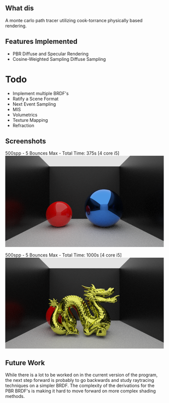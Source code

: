 ## What dis

A monte carlo path tracer utilizing cook-torrance physically based rendering.

## Features Implemented

- PBR Diffuse and Specular Rendering
- Cosine-Weighted Sampling Diffuse Sampling

# Todo

- Implement multiple BRDF's
- Ratify a Scene Format
- Next Event Sampling
- MIS
- Volumetrics
- Texture Mapping
- Refraction

## Screenshots

500spp - 5 Bounces Max - Total Time: 375s [4 core i5]  
![Reflective Spheres](examples/ReflectiveSpheres.png)

500spp - 5 Bounces Max - Total Time: 1000s [4 core i5]
![Golden Dragon](examples/GoldenDragon.png)

## Future Work

While there is a lot to be worked on in the current version of the program, the next step forward is probably to go backwards and study raytracing techniques on a simpler BRDF. The complexity of the derivations for the PBR BRDF's is making it hard to move forward on more complex shading methods.
